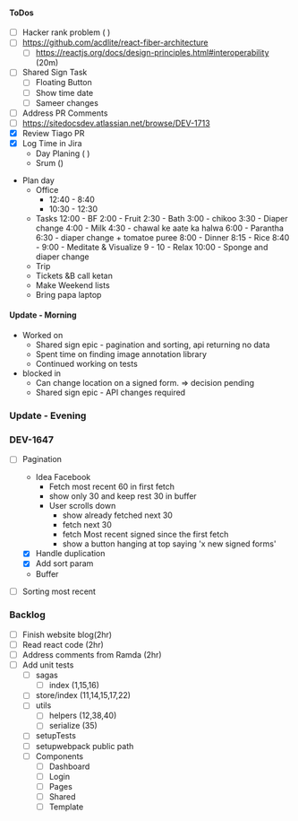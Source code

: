 #### ToDos
- [ ] Hacker rank problem ( )
- [ ] https://github.com/acdlite/react-fiber-architecture
  - [ ] https://reactjs.org/docs/design-principles.html#interoperability (20m)
- [ ] Shared Sign Task
   - [ ] Floating Button
   - [ ] Show time date
   - [ ] Sameer changes
- [ ] Address PR Comments
- [ ] https://sitedocsdev.atlassian.net/browse/DEV-1713
- [x] Review Tiago PR
- [x] Log Time in Jira
   - Day Planing ( )
   - Srum ()

- Plan day
   - Office 
      - 12:40 - 8:40
      - 10:30 - 12:30
   - Tasks
      12:00 - BF
      2:00 - Fruit
      2:30 - Bath
      3:00 - chikoo
      3:30 - Diaper change
      4:00 - Milk
      4:30 - chawal ke aate ka halwa
      6:00 - Parantha
      6:30 - diaper change + tomatoe puree
      8:00 - Dinner
      8:15 - Rice
      8:40 - 9:00 - Meditate & Visualize
      9 - 10 - Relax
      10:00 - Sponge and diaper change
   - Trip
   - Tickets &B call ketan
   - Make Weekend lists
   - Bring papa laptop

#### Update - Morning 
- Worked on 
   - Shared sign epic - pagination and sorting, api returning no data
   - Spent time on finding image annotation library
   - Continued working on tests
- blocked in
   - Can change location on a signed form. => decision pending
   - Shared sign epic - API changes required

### Update - Evening

### DEV-1647
- [ ] Pagination
   - Idea Facebook
      - Fetch most recent 60 in first fetch
      - show only 30 and keep rest 30 in buffer
      - User scrolls down
         - show already fetched next 30
         - fetch next 30
         - fetch Most recent signed since the first fetch
         - show a button hanging at top saying 'x new signed forms'
   - [x] Handle duplication
   - [x] Add sort param
   - Buffer
- [ ] Sorting most recent


### Backlog
- [ ] Finish website blog(2hr)
- [ ] Read react code (2hr)
- [ ] Address comments from Ramda (2hr)
- [ ] Add unit tests
   - [ ] sagas
      - [ ] index (1,15,16)
   - [ ] store/index (11,14,15,17,22)
   - [ ] utils
      - [ ] helpers (12,38,40)
      - [ ] serialize (35)
   - [ ] setupTests
   - [ ] setupwebpack public path
   - [ ] Components
      - [ ] Dashboard
      - [ ] Login
      - [ ] Pages
      - [ ] Shared
      - [ ] Template
